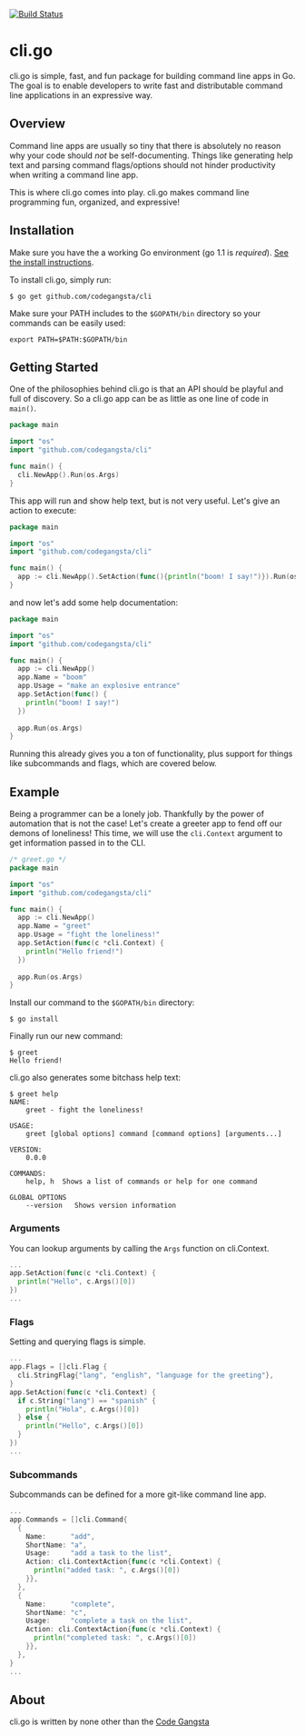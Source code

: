[![Build Status](https://travis-ci.org/codegangsta/cli.png?branch=master)](https://travis-ci.org/codegangsta/cli)

# cli.go
cli.go is simple, fast, and fun package for building command line apps in Go. The goal is to enable developers to write fast and distributable command line applications in an expressive way.

## Overview
Command line apps are usually so tiny that there is absolutely no reason why your code should *not* be self-documenting. Things like generating help text and parsing command flags/options should not hinder productivity when writing a command line app.

This is where cli.go comes into play. cli.go makes command line programming fun, organized, and expressive!

## Installation
Make sure you have the a working Go environment (go 1.1 is *required*). [See the install instructions](http://golang.org/doc/install.html).

To install cli.go, simply run:
```
$ go get github.com/codegangsta/cli
```

Make sure your PATH includes to the `$GOPATH/bin` directory so your commands can be easily used:
```
export PATH=$PATH:$GOPATH/bin
```

## Getting Started
One of the philosophies behind cli.go is that an API should be playful and full of discovery. So a cli.go app can be as little as one line of code in `main()`. 

``` go
package main

import "os"
import "github.com/codegangsta/cli"

func main() {
  cli.NewApp().Run(os.Args)
}
```

This app will run and show help text, but is not very useful. Let's give an action to execute:

``` go
package main

import "os"
import "github.com/codegangsta/cli"

func main() {
  app := cli.NewApp().SetAction(func(){println("boom! I say!")}).Run(os.Args)
}
```

and now let's add some help documentation:

``` go
package main

import "os"
import "github.com/codegangsta/cli"

func main() {
  app := cli.NewApp()
  app.Name = "boom"
  app.Usage = "make an explosive entrance"
  app.SetAction(func() {
    println("boom! I say!")
  })
  
  app.Run(os.Args)
}
```

Running this already gives you a ton of functionality, plus support for things like subcommands and flags, which are covered below.

## Example

Being a programmer can be a lonely job. Thankfully by the power of automation that is not the case! Let's create a greeter app to fend off our demons of loneliness!
This time, we will use the `cli.Context` argument to get information passed in to the CLI.

``` go
/* greet.go */
package main

import "os"
import "github.com/codegangsta/cli"

func main() {
  app := cli.NewApp()
  app.Name = "greet"
  app.Usage = "fight the loneliness!"
  app.SetAction(func(c *cli.Context) {
    println("Hello friend!")
  })
  
  app.Run(os.Args)
}
```

Install our command to the `$GOPATH/bin` directory:

```
$ go install
```

Finally run our new command:

```
$ greet
Hello friend!
```

cli.go also generates some bitchass help text:
```
$ greet help
NAME:
    greet - fight the loneliness!

USAGE:
    greet [global options] command [command options] [arguments...]

VERSION:
    0.0.0

COMMANDS:
    help, h  Shows a list of commands or help for one command

GLOBAL OPTIONS
    --version	Shows version information
```

### Arguments
You can lookup arguments by calling the `Args` function on cli.Context.

``` go
...
app.SetAction(func(c *cli.Context) {
  println("Hello", c.Args()[0])
})
...
```

### Flags
Setting and querying flags is simple.
``` go
...
app.Flags = []cli.Flag {
  cli.StringFlag{"lang", "english", "language for the greeting"},
}
app.SetAction(func(c *cli.Context) {
  if c.String("lang") == "spanish" {
    println("Hola", c.Args()[0])
  } else {
    println("Hello", c.Args()[0])
  }
})
...
```

### Subcommands

Subcommands can be defined for a more git-like command line app.
```go
...
app.Commands = []cli.Command{
  {
    Name:      "add",
    ShortName: "a",
    Usage:     "add a task to the list",
    Action: cli.ContextAction{func(c *cli.Context) {
      println("added task: ", c.Args()[0])
    }},
  },
  {
    Name:      "complete",
    ShortName: "c",
    Usage:     "complete a task on the list",
    Action: cli.ContextAction{func(c *cli.Context) {
      println("completed task: ", c.Args()[0])
    }},
  },
}
...
```

## About
cli.go is written by none other than the [Code Gangsta](http://codegangsta.io)
